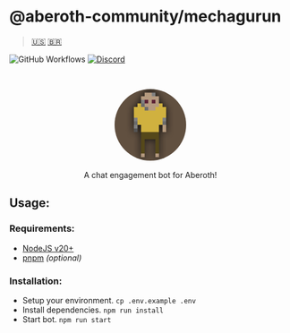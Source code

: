 # @aberoth-community/mechagurun

> [🇺🇸](#aberoth-communitymechagurun) [🇧🇷](.github/README/pt-BR.md)

![GitHub Workflows](https://img.shields.io/github/actions/workflow/status/aberoth-community/mechagurun/main.yml)
[![Discord](https://img.shields.io/discord/370780258141601792)](https://discord.gg/UtQ85R54R4)

<br />
<p align="center">
  <img style="border-radius: 999px;" src="src/assets/logo/x128.png" />
</p>

<p align="center">
  A chat engagement bot for Aberoth!
</p>

## Usage:

### Requirements:

- [NodeJS v20+](https://nodejs.org/en)
- [pnpm](https://pnpm.io/installation#using-corepack) _(optional)_

### Installation:

- Setup your environment. `cp .env.example .env`
- Install dependencies. `npm run install`
- Start bot. `npm run start`
